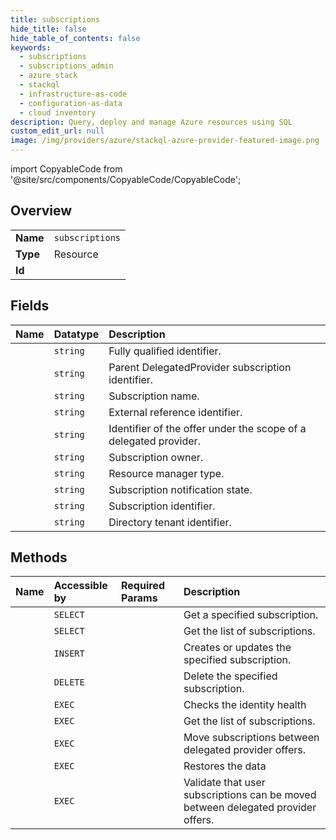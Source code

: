 ```yaml
---
title: subscriptions
hide_title: false
hide_table_of_contents: false
keywords:
  - subscriptions
  - subscriptions_admin
  - azure_stack    
  - stackql
  - infrastructure-as-code
  - configuration-as-data
  - cloud inventory
description: Query, deploy and manage Azure resources using SQL
custom_edit_url: null
image: /img/providers/azure/stackql-azure-provider-featured-image.png
---
```


import CopyableCode from '@site/src/components/CopyableCode/CopyableCode';




## Overview
<table><tbody>
<tr><td><b>Name</b></td><td><code>subscriptions</code></td></tr>
<tr><td><b>Type</b></td><td>Resource</td></tr>
<tr><td><b>Id</b></td><td><CopyableCode code="azure_stack.subscriptions_admin.subscriptions" /></td></tr>
</tbody></table>

## Fields
| Name | Datatype | Description |
|:-----|:---------|:------------|
| <CopyableCode code="id" /> | `string` | Fully qualified identifier. |
| <CopyableCode code="delegatedProviderSubscriptionId" /> | `string` | Parent DelegatedProvider subscription identifier. |
| <CopyableCode code="displayName" /> | `string` | Subscription name. |
| <CopyableCode code="externalReferenceId" /> | `string` | External reference identifier. |
| <CopyableCode code="offerId" /> | `string` | Identifier of the offer under the scope of a delegated provider. |
| <CopyableCode code="owner" /> | `string` | Subscription owner. |
| <CopyableCode code="routingResourceManagerType" /> | `string` | Resource manager type. |
| <CopyableCode code="state" /> | `string` | Subscription notification state. |
| <CopyableCode code="subscriptionId" /> | `string` | Subscription identifier. |
| <CopyableCode code="tenantId" /> | `string` | Directory tenant identifier. |
## Methods
| Name | Accessible by | Required Params | Description |
|:-----|:--------------|:----------------|:------------|
| <CopyableCode code="get" /> | `SELECT` | <CopyableCode code="subscriptionId, targetSubscriptionId" /> | Get a specified subscription. |
| <CopyableCode code="list" /> | `SELECT` | <CopyableCode code="subscriptionId" /> | Get the list of subscriptions. |
| <CopyableCode code="create_or_update" /> | `INSERT` | <CopyableCode code="subscriptionId, targetSubscriptionId" /> | Creates or updates the specified subscription. |
| <CopyableCode code="delete" /> | `DELETE` | <CopyableCode code="subscriptionId, targetSubscriptionId" /> | Delete the specified subscription. |
| <CopyableCode code="check_identity_health" /> | `EXEC` | <CopyableCode code="subscriptionId" /> | Checks the identity health |
| <CopyableCode code="check_name_availability" /> | `EXEC` | <CopyableCode code="subscriptionId" /> | Get the list of subscriptions. |
| <CopyableCode code="move_subscriptions" /> | `EXEC` | <CopyableCode code="subscriptionId, data__resources" /> | Move subscriptions between delegated provider offers. |
| <CopyableCode code="restore_data" /> | `EXEC` | <CopyableCode code="subscriptionId" /> | Restores the data |
| <CopyableCode code="validate_move_subscriptions" /> | `EXEC` | <CopyableCode code="subscriptionId, data__resources" /> | Validate that user subscriptions can be moved between delegated provider offers. |
